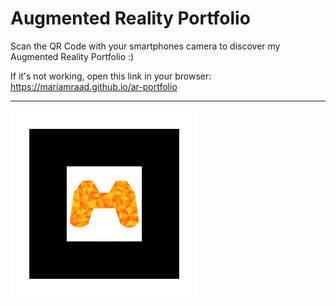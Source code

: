 # Augmented Reality Portfolio

Scan the QR Code with your smartphones camera to discover my Augmented Reality Portfolio :)

If it's not working, open this link in your browser: https://mariamraad.github.io/ar-portfolio
___________
<!---ISSUE:
for this project I wish that ARjs will work with this QR Code image.
If not it should work with the last one (black/colored M in hiro marker style).
___________--->
<!--- ![Batman](/assets/images/batman.jpg) --->
<!--- ![Hiro](/assets/images/markers/hiro.png) --->
<!--- ![QrCode](/assets/images/QRCode_mitRahmen.svg) --->

<!--- <img src="/assets/images/QRCode_mitRahmen.svg" data-canonical-src="/assets/images/QRCode_mitRahmen.svg" width="200" height="400" /> --->

<!--- <img src="/assets/images/QR.png" data-canonical-src="/assets/images/QR.png" width="200" height="200" /> --->

<!--- <img src="/assets/images/markers/pattern-Logo_M.png" data-canonical-src="/assets/images/markers/pattern-Logo_M.png" width="200" height="200" /> --->

<!--- <img src="/assets/images/markers/pattern-marker.png" data-canonical-src="/assets/images/markers/pattern-marker.png" width="200" height="200" /> --->

<img src="/assets/images/markers/orange.png" data-canonical-src="/assets/images/markers/orange.png" width="300" height="300" />
